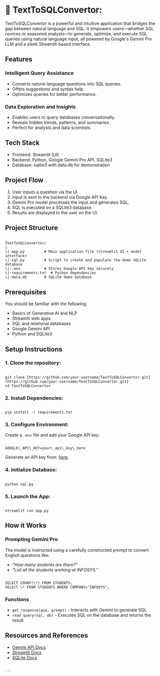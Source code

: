 
# 🌟 TextToSQLConvertor: 

TextToSQLConvertor is a powerful and intuitive application that bridges the gap between natural language and SQL. It empowers users—whether SQL novices or seasoned analysts—to generate, optimize, and execute SQL queries using natural language input, all powered by Google's Gemini Pro LLM and a sleek Streamlit-based interface.

## Features
### Intelligent Query Assistance
- Converts natural language questions into SQL queries.
- Offers suggestions and syntax help.
- Optimizes queries for better performance.

### Data Exploration and Insights
- Enables users to query databases conversationally.
- Reveals hidden trends, patterns, and summaries.
- Perfect for analysts and data scientists.

## Tech Stack
- Frontend: Streamlit (UI)
- Backend: Python, Google Gemini Pro API, SQLite3
- Database: sqlite3 with data.db for demonstration

## Project Flow
1. User inputs a question via the UI.
2. Input is sent to the backend via Google API Key.
3. Gemini Pro model processes the input and generates SQL.
4. SQL is executed on a SQLite3 database.
5. Results are displayed to the user on the UI.

## Project Structure
```

TextToSQLConvertor/
|
\|-app.py         # Main application file (streamlit UI + model interface)
\|-sql.py         # Script to create and populate the demo SQLite database
\|-.env           # Stores Google API key securely
\|-requirements.txt  # Python dependencies
\|-data.db        # SQLite demo database

```

## Prerequisites
You should be familiar with the following:
- Basics of Generative AI and NLP
- Streamlit web apps
- SQL and relational databases
- Google Gemini API
- Python and SQLite3

## Setup Instructions
### 1. Clone the repository:
```

git clone [https://github.com/your-username/TextToSQLConvertor.git](https://github.com/your-username/TextToSQLConvertor.git)
cd TextToSQLConvertor

```

### 2. Install Dependencies:
```

pip install -r requirements.txt

```

### 3. Configure Environment:
Create a `.env` file and add your Google API key:
```

GOOGLE\_API\_KEY=your\_api\_key\_here

```
Generate an API key from: [here](https://aistudio.google.com/app/apikey).

### 4. Initialize Database:
```

python sql.py

```

### 5. Launch the App:
```

streamlit run app.py

```

## How it Works
### Prompting Gemini Pro
The model is instructed using a carefully constructed prompt to convert English questions like:
- *"How many students are there?"*
- *"List all the students working at INFOSYS."*
```

SELECT COUNT(\*) FROM STUDENTS;
SELECT \* FROM STUDENTS WHERE COMPANY="INFOSYS";

```

### Functions
- `get_response(que, prompt)` - Interacts with Gemini to generate SQL
- `read_query(sql, db)` - Executes SQL on the database and returns the result

## Resources and References
- [Gemini API Docs](https://ai.google.dev/gemini-api/docs/get-started/python)
- [Streamlit Docs](https://docs.streamlit.io/)
- [SQLite Docs](https://www.sqlite.org/docs.html)
```

---


